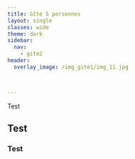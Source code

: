 ```yaml
---
title: Gîte 5 personnes
layout: single
classes: wide
theme: dark
sidebar:
  nav:
    - gite2
header:
  overlay_image: /img_gite1/img_11.jpg



---
```


Test


## Test 

### Test
